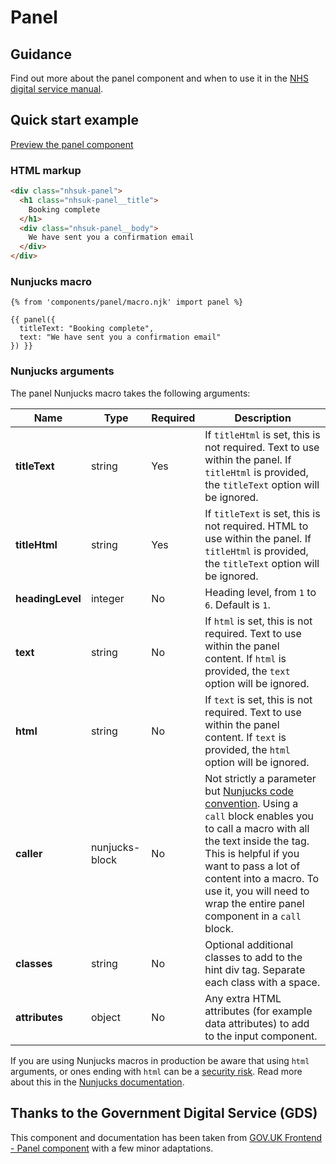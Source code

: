 # Panel

## Guidance

Find out more about the panel component and when to use it in the [NHS digital service manual](https://service-manual.nhs.uk/design-system/components/panel).

## Quick start example

[Preview the panel component](https://nhsuk.github.io/nhsuk-frontend/components/panel/index.html)

### HTML markup

```html
<div class="nhsuk-panel">
  <h1 class="nhsuk-panel__title">
    Booking complete
  </h1>
  <div class="nhsuk-panel__body">
    We have sent you a confirmation email
  </div>
</div>
```

### Nunjucks macro

```njk
{% from 'components/panel/macro.njk' import panel %}

{{ panel({
  titleText: "Booking complete",
  text: "We have sent you a confirmation email"
}) }}
```

### Nunjucks arguments

The panel Nunjucks macro takes the following arguments:

| Name             | Type           | Required | Description                                                                                                                                                                                                                                                                                                                                            |
| ---------------- | -------------- | -------- | ------------------------------------------------------------------------------------------------------------------------------------------------------------------------------------------------------------------------------------------------------------------------------------------------------------------------------------------------------ |
| **titleText**    | string         | Yes      | If `titleHtml` is set, this is not required. Text to use within the panel. If `titleHtml` is provided, the `titleText` option will be ignored.                                                                                                                                                                                                         |
| **titleHtml**    | string         | Yes      | If `titleText` is set, this is not required. HTML to use within the panel. If `titleHtml` is provided, the `titleText` option will be ignored.                                                                                                                                                                                                         |
| **headingLevel** | integer        | No       | Heading level, from `1` to `6`. Default is `1`.                                                                                                                                                                                                                                                                                                        |
| **text**         | string         | No       | If `html` is set, this is not required. Text to use within the panel content. If `html` is provided, the `text` option will be ignored.                                                                                                                                                                                                                |
| **html**         | string         | No       | If `text` is set, this is not required. Text to use within the panel content. If `text` is provided, the `html` option will be ignored.                                                                                                                                                                                                                |
| **caller**       | nunjucks-block | No       | Not strictly a parameter but [Nunjucks code convention](https://mozilla.github.io/nunjucks/templating.html#call). Using a `call` block enables you to call a macro with all the text inside the tag. This is helpful if you want to pass a lot of content into a macro. To use it, you will need to wrap the entire panel component in a `call` block. |
| **classes**      | string         | No       | Optional additional classes to add to the hint div tag. Separate each class with a space.                                                                                                                                                                                                                                                              |
| **attributes**   | object         | No       | Any extra HTML attributes (for example data attributes) to add to the input component.                                                                                                                                                                                                                                                                 |

If you are using Nunjucks macros in production be aware that using `html` arguments, or ones ending with `html` can be a [security risk](https://developer.mozilla.org/en-US/docs/Glossary/Cross-site_scripting). Read more about this in the [Nunjucks documentation](https://mozilla.github.io/nunjucks/api.html#user-defined-templates-warning).

## Thanks to the Government Digital Service (GDS)

This component and documentation has been taken from [GOV.UK Frontend - Panel component](https://github.com/alphagov/govuk-frontend/tree/main/packages/govuk-frontend/src/govuk/components/panel) with a few minor adaptations.

